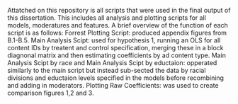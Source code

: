 Attatched on this repository is all scripts that were used in the final output of this dissertation. This includes all analysis and plotting scripts for all models, moderatures and features.
A brief overview of the function of each script is as follows:
Forrest Plotting Script: produced  appendix figures from B.1-B.5.
Main Analysis Scipt: used for hypothesis 1, running an OLS for all content IDs by treatent and control specification, merging these in a block diagnonal matrix and then estimating coefficients by ad content type.
Main Analysis Scipt by race and Main Analysis Scipt by eductaion: opperated similarly to the main script but instead sub-sected the data by racial divisions and eductaion levels specified in the models before recombining and adding in moderators.
Plotting Raw Coefficients: was used to create comparison figures 1,2 and 3.
